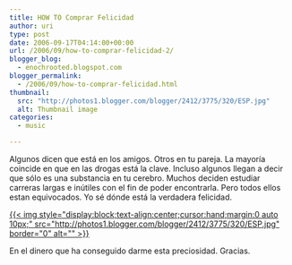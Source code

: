 ```yaml
---
title: HOW TO Comprar Felicidad
author: uri
type: post
date: 2006-09-17T04:14:00+00:00
url: /2006/09/how-to-comprar-felicidad-2/
blogger_blog:
  - enochrooted.blogspot.com
blogger_permalink:
  - /2006/09/how-to-comprar-felicidad.html
thumbnail:
  src: "http://photos1.blogger.com/blogger/2412/3775/320/ESP.jpg"
  alt: Thumbnail image
categories:
  - music

---
```

Algunos dicen que está en los amigos. Otros en tu pareja. La mayoría coincide en que en las drogas está la clave. Incluso algunos llegan a decir que sólo es una substancia en tu cerebro. Muchos deciden estudiar carreras largas e inútiles con el fin de poder encontrarla. Pero todos ellos estan equivocados. Yo sé dónde está la verdadera felicidad.

[{{< img style="display:block;text-align:center;cursor:hand;margin:0 auto 10px;" src="http://photos1.blogger.com/blogger/2412/3775/320/ESP.jpg" border="0" alt="" >}}][1]

En el dinero que ha conseguido darme esta preciosidad. Gracias.

 [1]: http://photos1.blogger.com/blogger/2412/3775/1600/ESP.jpg